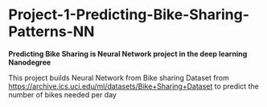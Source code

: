 # Project-1-Predicting-Bike-Sharing-Patterns-NN
**Predicting Bike Sharing is Neural Network project  in the deep learning Nanodegree**

This project builds Neural Network from Bike sharing Dataset from https://archive.ics.uci.edu/ml/datasets/Bike+Sharing+Dataset
to predict the number of bikes needed per day  
